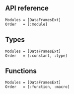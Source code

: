 ## API reference
```@autodocs
Modules = [DataFramesExt]
Order   = [:module]
```

## Types
```@autodocs
Modules = [DataFramesExt]
Order   = [:constant, :type]
```

## Functions
```@autodocs
Modules = [DataFramesExt]
Order   = [:function, :macro]
```

